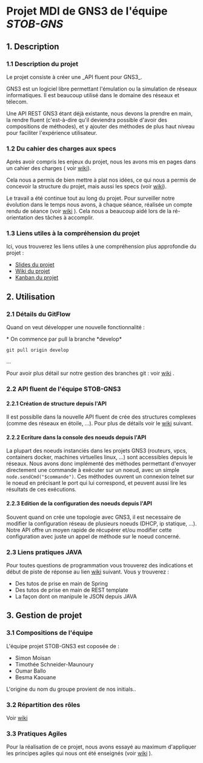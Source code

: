 # Projet MDI de GNS3 de l'équipe *STOB-GNS*

## 1. Description 

  ### 1.1 Description du projet

  <p> Le projet consiste à créer une _API fluent pour GNS3_.

  <p> GNS3 est un logiciel libre permettant l'émulation ou la simulation de réseaux informatiques. Il est beaucoup utilisé dans le domaine des réseaux et télecom.</p> 

  <p> Une API REST GNS3 étant déjà existante, nous devons la prendre en main, la rendre fluent (c'est-à-dire qu'il deviendra possible d'avoir des compositions de méthodes), et y ajouter des méthodes de plus haut niveau pour faciliter l'expérience utilisateur.</p>

  ### 1.2 Du cahier des charges aux specs

  Après avoir compris les enjeux du projet, nous les avons mis en pages dans un cahier des charges ( voir [wiki](https://github.com/PapaTimot/ESIR2-Projet-MDI-GNS3/wiki/Cahier-des-charges)). 
  
   Cela nous a permis de bien mettre à plat nos idées, ce qui nous a permis de concevoir la structure du projet, mais aussi les specs (voir [wiki](https://github.com/PapaTimot/ESIR2-Projet-MDI-GNS3/wiki/Specs)).
  
   Le travail a été continue tout au long du projet. Pour surveiller notre évolution dans le temps nous avons, à chaque séance, réalisée un compte rendu de séance (voir [wiki](https://github.com/PapaTimot/ESIR2-Projet-MDI-GNS3/wiki/Compte-rendus-des-s%C3%A9ances) ). Cela nous a beaucoup aidé lors de la ré-orientation des tâches à accomplir.

  ### 1.3 Liens utiles à la compréhension du projet

  <p> Ici, vous trouverez les liens utiles à une compréhension plus approfondie du projet :</p>

 * [Slides du projet](https://docs.google.com/presentation/d/1Y9bsva_MXeW0O-p26TSM3rojNJ_YYPb8EkOBdd_jSNk/edit#slide=id.p)
 * [Wiki du projet](https://github.com/MiisterB/ESIR2-Projet-MDI-GNS3/wiki)
 * [Kanban du projet](https://github.com/MiisterB/ESIR2-Projet-MDI-GNS3/projects/1)

## 2. Utilisation 

  ### 2.1 Détails du GitFlow

  <p> Quand on veut développer une nouvelle fonctionnalité :</p> 
 * On commence par pull la branche *develop* 

```
git pull origin develop
```
...

  Pour avoir plus détail sur notre gestion des branches git : voir 
  [wiki](https://github.com/PapaTimot/ESIR2-Projet-MDI-GNS3/wiki/Détail-du-GitFlow)
  .

  ### 2.2 API fluent de l'équipe STOB-GNS3

   #### 2.2.1 Création de structure depuis l'API

  Il est possiblle dans la nouvelle API fluent de crée des structures complexes (comme des réseaux en étoile, ...). Pour plus de détails voir le [wiki](https://github.com/PapaTimot/ESIR2-Projet-MDI-GNS3/wiki/Librairie-Structure-de-l'API-STOB-GNS3) suivant.

   #### 2.2.2 Ecriture dans la console des noeuds depuis l'API
  La plupart des noeuds instanciés dans les projets GNS3 (routeurs, vpcs, containers docker, machines virtuelles linux, ...) sont accessibles depuis le réseaux. Nous avons donc implémenté des méthodes permettant d'envoyer directement une commande à exécuter sur un noeud, avec un simple `node.sendCmd("$commande")`. Ces méthodes ouvrent un connexion telnet sur le noeud en précisant le port qui lui correspond, et peuvent aussi lire les résultats de ces exécutions.
  
   #### 2.2.3 Edition de la configuration des noeuds depuis l'API
   Souvent quand on crée une topologie avec GNS3, il est necessaire de modifier la configuration réseau de plusieurs noeuds (DHCP, ip statique, ...). Notre API offre un moyen rapide de récupérer et/ou modifier cette configuration avec juste un appel de méthode sur le noeud concerné.

  ### 2.3 Liens pratiques JAVA

   Pour toutes questions de programmation vous trouverez des indications et début de piste de réponse au lien [wiki](https://github.com/PapaTimot/ESIR2-Projet-MDI-GNS3/wiki/Liens-pratiques-Java) suivant. Vous y trouverez :
  
  * Des tutos de prise en main de Spring
  * Des tutos de prise en main de REST template
  * La façon dont on manipule le JSON depuis JAVA 

## 3. Gestion de projet

  ### 3.1 Compositions de l'équipe

<p> L'équipe projet STOB-GNS3 est coposée de :</p>

* Simon Moisan
* Timothée Schneider-Maunoury
* Oumar Ballo
* Besma Kaouane

<p> L'origine du nom du groupe provient de nos initials..</p>

  ### 3.2 Répartition des rôles

 Voir [wiki](https://github.com/PapaTimot/ESIR2-Projet-MDI-GNS3/wiki/R%C3%B4les)

  ### 3.3 Pratiques Agiles

  Pour la réalisation de ce projet, nous avons essayé au maximum d'appliquer les principes agiles qui nous ont été enseignés (voir [wiki](https://github.com/PapaTimot/ESIR2-Projet-MDI-GNS3/wiki/Pratiques-agiles) ).
